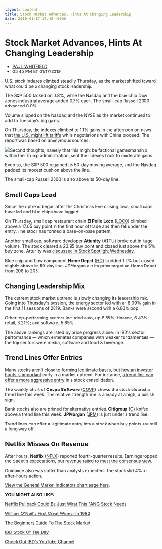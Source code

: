```yaml
---
layout: content
title: Stock Market Advances, Hints At Changing Leadership
date: 2019-01-17 17:45 -0800
---
```



Stock Market Advances, Hints At Changing Leadership
====================================================




* [PAUL WHITFIELD](https://www.investors.com/author/whitfieldp/ "Posts by PAUL WHITFIELD")
* 05:45 PM ET 01/17/2019




U.S. stock indexes climbed steadily Thursday, as the market shifted toward what could be a changing stock leadership.




The S&P 500 tacked on 0.8%, while the Nasdaq and the blue chip Dow Jones industrial average added 0.7% each. The small-cap Russell 2000 advanced 0.9%.


Volume slipped on the Nasdaq and the NYSE as the market continued to add to Tuesday's big gains.


On Thursday, the indexes climbed to 1.1% gains in the afternoon on news that [the U.S. might lift tariffs](https://www.wsj.com/articles/u-s-weighs-lifting-china-tariffs-to-hasten-trade-deal-calm-markets-11547754006?mod=hp_lead_pos1) while negotiations with China proceed. The report was based on anonymous sources.


![](https://www.investors.com/wp-content/uploads/2019/01/MP011719-274x300.jpg)Second thoughts, namely that this might be factional gamesmanship within the Trump administration, sent the indexes back to moderate gains.


Even so, the S&P 500 regained its 50-day moving average, and the Nasdaq padded its modest cushion above the line.


The small-cap Russell 2000 is also above its 50-day line.


Small Caps Lead
---------------


Since the uptrend began after the Christmas Eve closing lows, small caps have led and blue chips have lagged.


On Thursday, small cap restaurant chain **El Pollo Loco** ([LOCO](https://research.investors.com/quote.aspx?symbol=LOCO)) climbed above a 17.05 buy point in the first hour of trade and then fell under the entry. The stock has formed a base-on-base pattern.


Another small cap, software developer **Attunity** ([ATTU](https://research.investors.com/quote.aspx?symbol=ATTU)) broke out in huge volume. The stock cleared a 23.95 buy point and closed just above the 5% buy zone. Attunity was [discussed in Stock Spotlight Wednesday](https://www.investors.com/stock-lists/stock-spotlight/leading-stocks-big-data-firm-attunity/).


Blue chip and Dow component **Home Depot** ([HD](https://research.investors.com/quote.aspx?symbol=HD)) skidded 1.2% but closed slightly above its 50-day line. JPMorgan cut its price target on Home Depot from 208 to 203.


Changing Leadership Mix
-----------------------


The current stock market uptrend is slowly changing its leadership mix. Going into Thursday's session, the energy sector led with an 8.09% gain in the first 11 sessions of 2019. Banks were second with a 6.83% pop.


Other top-performing sectors included auto, up 6.55%; finance, 6.43%; retail, 6.21%; and software, 5.85%.


The above rankings are listed by price progress alone. In IBD's sector performance — which eliminates companies with weaker fundamentals — the top sectors were media, software and food & beverage.


Trend Lines Offer Entries
-------------------------


Many stocks aren't close to forming legitimate bases, but [how an investor hunts is important](https://www.investors.com/how-to-invest/investors-corner/how-you-hunt-matters-in-a-new-stock-market-uptrend/) early in a market uptrend. For instance, [a trend line can offer a more aggressive entry](https://www.investors.com/how-to-invest/investors-corner/how-to-read-stock-chart/) in a stock consolidation.


The weekly chart of **Coupa Software** ([COUP](https://research.investors.com/quote.aspx?symbol=COUP)) shows the stock cleared a trend line this week. The relative strength line is already at a high, a bullish sign.



Bank stocks also are primed for alternative entries. **Citigroup** ([C](https://research.investors.com/quote.aspx?symbol=C)) knifed above a trend line this week. **JPMorgan** ([JPM](https://research.investors.com/quote.aspx?symbol=JPM)) is just under a trend line.


Trend lines can offer a legitimate entry into a stock when buy points are still a long way off.


Netflix Misses On Revenue
-------------------------


After hours, **Netflix** ([NFLX](https://research.investors.com/quote.aspx?symbol=NFLX)) reported fourth-quarter results. Earnings topped the Street's expectations, but [revenue failed to meet the consensus view](https://www.investors.com/news/technology/netflix-earnings-q4-2018-netflix-stock/).


Guidance also was softer than analysts expected. The stock slid 4% in after-hours action.


[View the General Market Indicators chart page here](https://www.investors.com/wp-content/uploads/2019/01/IBD1701152231GMI2.pdf).


**YOU MIGHT ALSO LIKE:**


[Netflix Pullback Could Be Just What This FANG Stock Needs](https://www.investors.com/market-trend/stock-market-today/dow-jones-futures-netflix-earnings-netflix-stock-market-rally/)


[William O'Neil's First Great Winner In 1962](https://www.investors.com/how-to-invest/investors-corner/william-oneil-on-growth-stocks-why-chrysler-was-a-huge-stock-market-winner/)


[The Beginners Guide To The Stock Market](https://www.investors.com/how-to-invest/investors-corner/investing-in-stocks-101/)


[IBD Stock Of The Day](https://www.investors.com/research/ibd-stock-of-the-day/)


[Check Out IBD's YouTube Channel](http://www.youtube.com/investorsbusinessdaily)




